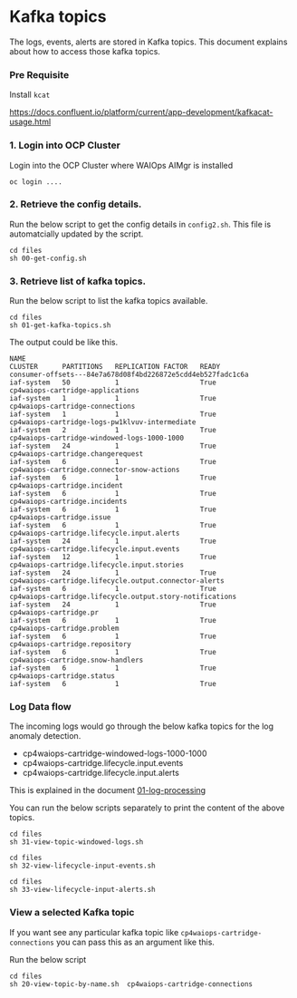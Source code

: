 #  Kafka topics

The logs, events, alerts are stored in Kafka topics. This document explains about how to access those kafka topics.


### Pre Requisite

Install `kcat` 

https://docs.confluent.io/platform/current/app-development/kafkacat-usage.html


### 1. Login into OCP Cluster

Login into the OCP Cluster where WAIOps AIMgr is installed 

```
oc login ....
```

### 2. Retrieve the config details.

Run the below script to get the config details in `config2.sh`. This file is automatcially updated by the script.

```
cd files
sh 00-get-config.sh
```

### 3. Retrieve list of kafka topics.

Run the below script to list the kafka topics available.

```
cd files
sh 01-get-kafka-topics.sh
```

The output could be like this.

```
NAME                                                                                                               CLUSTER      PARTITIONS   REPLICATION FACTOR   READY
consumer-offsets---84e7a678d08f4bd226872e5cdd4eb527fadc1c6a                                                        iaf-system   50           1                    True
cp4waiops-cartridge-applications                                                                                   iaf-system   1            1                    True
cp4waiops-cartridge-connections                                                                                    iaf-system   1            1                    True
cp4waiops-cartridge-logs-pw1klvuv-intermediate                                                                     iaf-system   2            1                    True
cp4waiops-cartridge-windowed-logs-1000-1000                                                                        iaf-system   24           1                    True
cp4waiops-cartridge.changerequest                                                                                  iaf-system   6            1                    True
cp4waiops-cartridge.connector-snow-actions                                                                         iaf-system   6            1                    True
cp4waiops-cartridge.incident                                                                                       iaf-system   6            1                    True
cp4waiops-cartridge.incidents                                                                                      iaf-system   6            1                    True
cp4waiops-cartridge.issue                                                                                          iaf-system   6            1                    True
cp4waiops-cartridge.lifecycle.input.alerts                                                                         iaf-system   24           1                    True
cp4waiops-cartridge.lifecycle.input.events                                                                         iaf-system   12           1                    True
cp4waiops-cartridge.lifecycle.input.stories                                                                        iaf-system   24           1                    True
cp4waiops-cartridge.lifecycle.output.connector-alerts                                                              iaf-system   6            1                    True
cp4waiops-cartridge.lifecycle.output.story-notifications                                                           iaf-system   24           1                    True
cp4waiops-cartridge.pr                                                                                             iaf-system   6            1                    True
cp4waiops-cartridge.problem                                                                                        iaf-system   6            1                    True
cp4waiops-cartridge.repository                                                                                     iaf-system   6            1                    True
cp4waiops-cartridge.snow-handlers                                                                                  iaf-system   6            1                    True
cp4waiops-cartridge.status                                                                                         iaf-system   6            1                    True

```

### Log Data flow

The incoming logs would go through the below kafka topics for the log anomaly detection. 

- cp4waiops-cartridge-windowed-logs-1000-1000
- cp4waiops-cartridge.lifecycle.input.events
- cp4waiops-cartridge.lifecycle.input.alerts

This is explained in the document [01-log-processing](./01-log-processing)

You  can run the below scripts separately to print the content of the above topics.

```
cd files
sh 31-view-topic-windowed-logs.sh
```

```
cd files
sh 32-view-lifecycle-input-events.sh
```

```
cd files
sh 33-view-lifecycle-input-alerts.sh
```

### View a selected Kafka topic

If you want see any particular kafka topic like `cp4waiops-cartridge-connections` you can pass this as an argument like this.

Run the below script
```
cd files
sh 20-view-topic-by-name.sh  cp4waiops-cartridge-connections 
```
